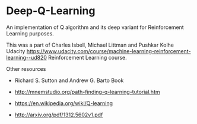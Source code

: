 # Deep-Q-Learning
An implementation of Q algorithm and its deep variant for Reinforcement Learning purposes.

This was a part of Charles Isbell, Michael Littman and Pushkar Kolhe Udacity https://www.udacity.com/course/machine-learning-reinforcement-learning--ud820 Reinforcement Learning course.

Other resources

- Richard S. Sutton and Andrew G. Barto Book

- http://mnemstudio.org/path-finding-q-learning-tutorial.htm

- https://en.wikipedia.org/wiki/Q-learning

- http://arxiv.org/pdf/1312.5602v1.pdf
